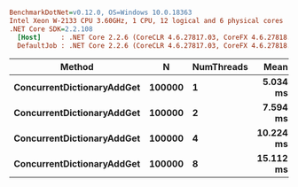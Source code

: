 ``` ini

BenchmarkDotNet=v0.12.0, OS=Windows 10.0.18363
Intel Xeon W-2133 CPU 3.60GHz, 1 CPU, 12 logical and 6 physical cores
.NET Core SDK=2.2.108
  [Host]     : .NET Core 2.2.6 (CoreCLR 4.6.27817.03, CoreFX 4.6.27818.02), X64 RyuJIT
  DefaultJob : .NET Core 2.2.6 (CoreCLR 4.6.27817.03, CoreFX 4.6.27818.02), X64 RyuJIT


```
|                     Method |      N | NumThreads |      Mean |     Error |    StdDev |    Median |
|--------------------------- |------- |----------- |----------:|----------:|----------:|----------:|
| **ConcurrentDictionaryAddGet** | **100000** |          **1** |  **5.034 ms** | **0.1024 ms** | **0.2987 ms** |  **5.004 ms** |
| **ConcurrentDictionaryAddGet** | **100000** |          **2** |  **7.594 ms** | **0.1809 ms** | **0.5334 ms** |  **7.544 ms** |
| **ConcurrentDictionaryAddGet** | **100000** |          **4** | **10.224 ms** | **0.2039 ms** | **0.4120 ms** | **10.389 ms** |
| **ConcurrentDictionaryAddGet** | **100000** |          **8** | **15.112 ms** | **0.2492 ms** | **0.2331 ms** | **15.096 ms** |

